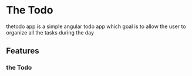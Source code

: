 # The Todo

thetodo app is a simple angular todo app which goal is to allow the user to organize all the tasks during the day

## Features

### the Todo
